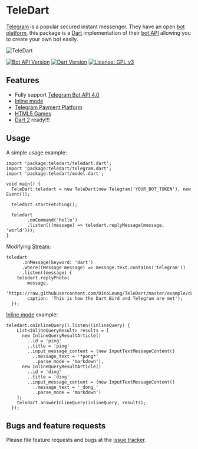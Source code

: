 # TeleDart

[Telegram](https://telegram.org/) is a popular secured instant messenger. 
They have an open [bot platform](https://telegram.org/blog/bot-revolution),
this package is a [Dart](https://www.dartlang.org/) 
implementation of their [bot API](https://core.telegram.org/bots/api)
allowing you to create your own bot easily.

![TeleDart](https://raw.githubusercontent.com/DinoLeung/TeleDart/master/example/dart_bird_catchs_telegram.svg?sanitize=true)

[![Bot API Version](https://img.shields.io/badge/Bot%20API-4.0-blue.svg?style=flat-square)](https://core.telegram.org/bots/api)
[![Dart Version](https://img.shields.io/badge/Dart-2.0.0-blue.svg?style=flat-square)](https://www.dartlang.org/dart-2)
[![License: GPL v3](https://img.shields.io/badge/License-GPL%20v3-blue.svg?style=flat-square)](https://www.gnu.org/licenses/gpl-3.0)
## Features

* Fully support [Telegram Bot API 4.0](https://core.telegram.org/bots/api#july-26-2018)
* [Inline mode](https://core.telegram.org/bots/api#inline-mode)
* [Telegram Payment Platform](https://telegram.org/blog/payments)
* [HTML5 Games](https://core.telegram.org/bots/api#games)
* [Dart 2](https://www.dartlang.org/dart-2) ready!!!

## Usage

A simple usage example:

```
import 'package:teledart/teledart.dart';
import 'package:teledart/telegram.dart';
import 'package:teledart/model.dart';

void main() {
  TeleDart teledart = new TeleDart(new Telegram('YOUR_BOT_TOKEN'), new Event());

  teledart.startFetching();

  teledart
        .onCommand('hello')
        .listen(((message) => teledart.replyMessage(message, 'world')));
}
```

Modifying [Stream](https://www.dartlang.org/tutorials/language/streams#methods-that-modify-a-stream): 

```
teledart
      .onMessage(keyword: 'dart')
      .where((Message message) => message.text.contains('telegram'))
      .listen((message) {
    teledart.replyPhoto(
        message,
        'https://raw.githubusercontent.com/DinoLeung/TeleDart/master/example/dart_bird_catchs_telegram.png',
        caption: 'This is how the Dart Bird and Telegram are met');
  });
```

[Inline mode](https://core.telegram.org/bots/api#inline-mode) example:

```
teledart.onInlineQuery().listen((inlineQuery) {
    List<InlineQueryResult> results = [
      new InlineQueryResultArticle()
        ..id = 'ping'
        ..title = 'ping'
        ..input_message_content = (new InputTextMessageContent()
          ..message_text = '*pong*'
          ..parse_mode = 'markdown'),
      new InlineQueryResultArticle()
        ..id = 'ding'
        ..title = 'ding'
        ..input_message_content = (new InputTextMessageContent()
          ..message_text = '_dong_'
          ..parse_mode = 'markdown')
    ];
    teledart.answerInlineQuery(inlineQuery, results);
  });
```

## Bugs and feature requests

Please file feature requests and bugs at the [issue tracker][tracker].

[tracker]: https://github.com/DinoLeung/TeleDart/issues
